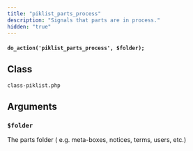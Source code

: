 ```yaml
---
title: "piklist_parts_process"
description: "Signals that parts are in process."
hidden: "true"
---
```


#### `do_action('piklist_parts_process', $folder);`


## Class
`class-piklist.php`

## Arguments

### `$folder`
The parts folder ( e.g. meta-boxes, notices, terms, users, etc.)
